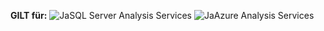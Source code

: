 **GILT für:** ![Ja](media/yes.png)SQL Server Analysis Services ![Ja](media/yes.png)Azure Analysis Services